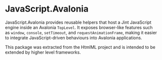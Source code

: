 # JavaScript.Avalonia

JavaScript.Avalonia provides reusable helpers that host a Jint JavaScript engine inside an Avalonia `TopLevel`. It exposes browser-like features such as `window`, `console`, `setTimeout`, and `requestAnimationFrame`, making it easier to integrate JavaScript-driven behaviours into Avalonia applications.

This package was extracted from the HtmlML project and is intended to be extended by higher level frameworks.
